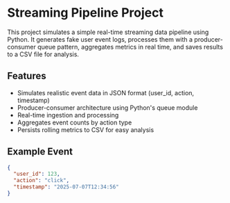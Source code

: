 # Streaming Pipeline Project

This project simulates a simple real-time streaming data pipeline using Python. It generates fake user event logs, processes them with a producer-consumer queue pattern, aggregates metrics in real time, and saves results to a CSV file for analysis.

## Features
- Simulates realistic event data in JSON format (user_id, action, timestamp)
- Producer-consumer architecture using Python's queue module
- Real-time ingestion and processing
- Aggregates event counts by action type
- Persists rolling metrics to CSV for easy analysis

## Example Event
```json
{
  "user_id": 123,
  "action": "click",
  "timestamp": "2025-07-07T12:34:56"
}
